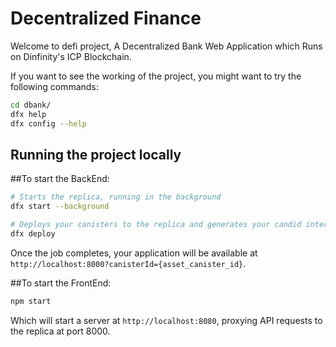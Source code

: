 # Decentralized Finance 

Welcome to defi project, A Decentralized Bank Web Application which Runs on Dinfinity's ICP Blockchain.

If you want to see the working of the project, you might want to try the following commands:

```bash
cd dbank/
dfx help
dfx config --help
```

## Running the project locally

##To start the BackEnd:
```bash
# Starts the replica, running in the background
dfx start --background

# Deploys your canisters to the replica and generates your candid interface
dfx deploy
```

Once the job completes, your application will be available at `http://localhost:8000?canisterId={asset_canister_id}`.

##To start the FrontEnd:

```bash
npm start
```

Which will start a server at `http://localhost:8080`, proxying API requests to the replica at port 8000.
